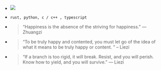 <!---
![](https://komarev.com/ghpvc/?username=cs50victor&color=0D1116&style=plastic&label=profile_views) 
-->

- ![](https://img.shields.io/github/stars/cs50victor?affiliations=OWNER&style=plastic&label=project_stars&color=0D1116)

- `rust, python, c / c++ , typescript`

- > “Happiness is the absence of the striving for happiness.” — Zhuangzi

- > “To be truly happy and contented, you must let go of the idea of what it means to be truly happy or content. ” – Liezi

- > “If a branch is too rigid, it will break. Resist, and you will perish. Know how to yield, and you will survive.” — Liezi
